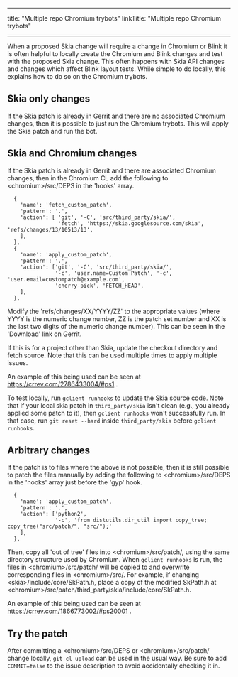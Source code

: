 
---
title: "Multiple repo Chromium trybots"
linkTitle: "Multiple repo Chromium trybots"

---


When a proposed Skia change will require a change in Chromium or Blink it is
often helpful to locally create the Chromium and Blink changes and test with the
proposed Skia change. This often happens with Skia API changes and changes
which affect Blink layout tests. While simple to do locally, this explains how
to do so on the Chromium trybots.

Skia only changes
-----------------
If the Skia patch is already in Gerrit and there are no associated Chromium
changes, then it is possible to just run the Chromium trybots. This will apply
the Skia patch and run the bot.

Skia and Chromium changes
-------------------------
If the Skia patch is already in Gerrit and there are associated Chromium
changes, then in the Chromium CL add the following to
\<chromium>/src/DEPS in the 'hooks' array.

      {
        'name': 'fetch_custom_patch',
        'pattern': '.',
        'action': [ 'git', '-C', 'src/third_party/skia/',
                    'fetch', 'https://skia.googlesource.com/skia', 'refs/changes/13/10513/13',
        ],
      },
      {
        'name': 'apply_custom_patch',
        'pattern': '.',
        'action': ['git', '-C', 'src/third_party/skia/',
                   '-c', 'user.name=Custom Patch', '-c', 'user.email=custompatch@example.com',
                   'cherry-pick', 'FETCH_HEAD',
        ],
      },

Modify the 'refs/changes/XX/YYYY/ZZ' to the appropriate values (where YYYY is
the numeric change number, ZZ is the patch set number and XX is the last two
digits of the numeric change number). This can be seen in the 'Download' link on
Gerrit.

If this is for a project other than Skia, update the checkout directory and
fetch source. Note that this can be used multiple times to apply multiple
issues.

An example of this being used can be seen at
https://crrev.com/2786433004/#ps1 .

To test locally, run `gclient runhooks` to update the Skia source code.
Note that if your local skia patch in `third_party/skia` isn't clean (e.g., you
already applied some patch to it), then `gclient runhooks` won't successfully
run. In that case, run `git reset --hard` inside `third_party/skia` before
`gclient runhooks`.

Arbitrary changes
-----------------
If the patch is to files where the above is not possible, then it is still
possible to patch the files manually by adding the following to
\<chromium>/src/DEPS in the 'hooks' array just before the 'gyp' hook.

      {
        'name': 'apply_custom_patch',
        'pattern': '.',
        'action': ['python2',
                   '-c', 'from distutils.dir_util import copy_tree; copy_tree("src/patch/", "src/");'
        ],
      },

Then, copy all 'out of tree' files into \<chromium>/src/patch/, using the same
directory structure used by Chromium. When `gclient runhooks` is run, the files
in \<chromium>/src/patch/ will be copied to and overwrite corresponding files in
\<chromium>/src/. For example, if changing \<skia>/include/core/SkPath.h, place
a copy of the modified SkPath.h at
\<chromium>/src/patch/third_party/skia/include/core/SkPath.h.

An example of this being used can be seen at
https://crrev.com/1866773002/#ps20001 .


Try the patch
-------------
After committing a \<chromium>/src/DEPS or \<chromium>/src/patch/ change
locally, `git cl upload` can be used in the usual way. Be sure to add
`COMMIT=false` to the issue description to avoid accidentally checking it in.


